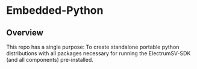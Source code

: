 Embedded-Python
================

Overview
--------

This repo has a single purpose: To create standalone portable python distributions
with all packages necessary for running the ElectrumSV-SDK (and all components) 
pre-installed.

